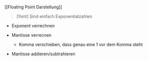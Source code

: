 [[Floating Point Darstellung]]

> [!hint] Sind einfach Exponentialzahlen

- Exponent verrechnen
- Mantisse verrecnen
	- Komma verschieben, dass genau eine $1$ vor dem Komma steht

- Mantisse addieren/subtrahieren